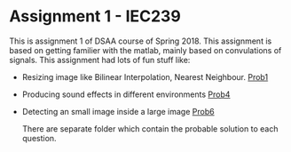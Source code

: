 # Assignment 1 - IEC239

This is assignment 1 of DSAA course of Spring 2018. This assignment is based on getting familier with the matlab, mainly based on convulations of signals. This assignment had lots of fun stuff like:

- Resizing image like Bilinear Interpolation, Nearest Neighbour. [Prob1](Prob1)

- Producing sound effects in different environments  [Prob4](Prob4)

- Detecting an small image inside a large image [Prob6](Prob6)

  There are separate folder which contain the probable solution to each question.